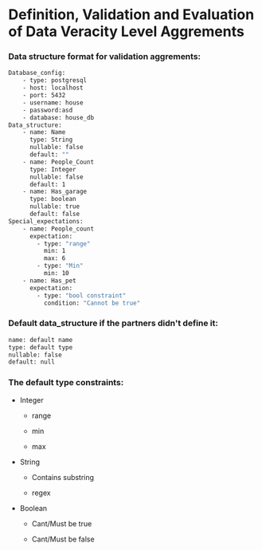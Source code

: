 # Definition, Validation and Evaluation of Data Veracity Level Aggrements 

### Data structure format for validation aggrements:
``` bash
Database_config:
    - type: postgresql
    - host: localhost
    - port: 5432
    - username: house
    - password:asd
    - database: house_db
Data_structure: 
    - name: Name
      type: String
      nullable: false
      default: ""
    - name: People_Count
      type: Integer
      nullable: false
      default: 1
    - name: Has_garage
      type: boolean
      nullable: true
      default: false
Special_expectations:
    - name: People_count
      expectation: 
        - type: "range"
          min: 1
          max: 6
        - type: "Min"
          min: 10
    - name: Has_pet
      expectation:
        - type: "bool constraint"
          condition: "Cannot be true"

```
### Default data_structure if the partners didn't define it:
``` bash
name: default name
type: default type
nullable: false
default: null
```
### The default type constraints:

- Integer

    - range

    - min

    - max

- String

    - Contains substring

    - regex

- Boolean
    
    - Cant/Must be true

    - Cant/Must be false
 
